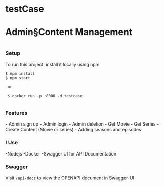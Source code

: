 # testCase 

<h1>Admin§Content Management<h1>

  <h3> Setup </h3>
To run this project, install it locally using npm:

```
$ npm install
$ npm start

 or
 
 $ docker run -p :8000 -d testcase
  
```



<h3>Features</h3>
- Admin sign up
- Admin login
- Admin deletion
- Get Movie
- Get Series
- Create Content (Movie or series)
- Adding seasons and episodes

<h3>I Use</h3>
-Nodejs
-Docker
-Swagger UI for API Documentation

<h3> Swagger </h3>

Visit `/api-docs` to view the OPENAPI document in Swagger-UI
